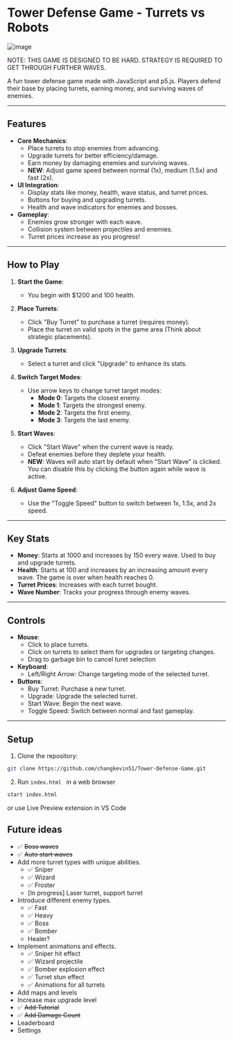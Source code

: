 # Tower Defense Game - Turrets vs Robots

![image](https://github.com/user-attachments/assets/c8db0087-2d5d-4e03-94c1-081f7e6a0ee9)


NOTE: THIS GAME IS DESIGNED TO BE HARD. STRATEGY IS REQUIRED TO GET THROUGH FURTHER WAVES. 

A fun tower defense game made with JavaScript and p5.js. Players defend their base by placing turrets, earning money, and surviving waves of enemies.

---

## Features
- **Core Mechanics**:
  - Place turrets to stop enemies from advancing.
  - Upgrade turrets for better efficiency/damage.
  - Earn money by damaging enemies and surviving waves.
  - **NEW**: Adjust game speed between normal (1x), medium (1.5x) and fast (2x).
- **UI Integration**:
  - Display stats like money, health, wave status, and turret prices.
  - Buttons for buying and upgrading turrets.
  - Health and wave indicators for enemies and bosses.
- **Gameplay**:
  - Enemies grow stronger with each wave.
  - Collision system between projectiles and enemies.
  - Turret prices increase as you progress!

---

## How to Play
1. **Start the Game**:
   - You begin with $1200 and 100 health.
2. **Place Turrets**:
   - Click "Buy Turret" to purchase a turret (requires money).
   - Place the turret on valid spots in the game area (Think about strategic placements).
3. **Upgrade Turrets**:
   - Select a turret and click "Upgrade" to enhance its stats.
4. **Switch Target Modes**:
   - Use arrow keys to change turret target modes:
     - **Mode 0**: Targets the closest enemy.
     - **Mode 1**: Targets the strongest enemy.
     - **Mode 2**: Targets the first enemy.
     - **Mode 3**: Targets the last enemy.

5. **Start Waves**:
   - Click "Start Wave" when the current wave is ready.
   - Defeat enemies before they deplete your health.
   - **NEW**: Waves will auto start by default when "Start Wave" is clicked. You can disable this by clicking the button again while wave is active.
6. **Adjust Game Speed**:
   - Use the "Toggle Speed" button to switch between 1x, 1.5x, and 2x speed.

---

## Key Stats
- **Money**: Starts at 1000 and increases by 150 every wave. Used to buy and upgrade turrets.
- **Health**: Starts at 100 and increases by an increasing amount every wave. The game is over when health reaches 0.
- **Turret Prices**: Increases with each turret bought.
- **Wave Number**: Tracks your progress through enemy waves.

---

## Controls
- **Mouse**:
  - Click to place turrets.
  - Click on turrets to select them for upgrades or targeting changes.
  - Drag to garbage bin to cancel turet selection
- **Keyboard**:
  - Left/Right Arrow: Change targeting mode of the selected turret.
- **Buttons**:
  - Buy Turret: Purchase a new turret.
  - Upgrade: Upgrade the selected turret.
  - Start Wave: Begin the next wave.
  - Toggle Speed: Switch between normal and fast gameplay.

---

## Setup
1. Clone the repository:
```bash
git clone https://github.com/changkevin51/Tower-Defense-Game.git
```
2. Run `index.html ` in a web browser
```bash
start index.html
```
or use Live Preview extension in VS Code

## Future ideas
- ✅ <del>Boss waves 
- ✅ <del>Auto start waves
- Add more turret types with unique abilities.
  - ✅ Sniper
  - ✅ Wizard
  - ✅ Froster
  - [In progress] Laser turret, support turret
- Introduce different enemy types.
  - ✅ Fast
  - ✅ Heavy  
  - ✅ Boss
  - ✅ Bomber
  - Healer?
- Implement animations and effects.
  - ✅ Sniper hit effect
  - ✅ Wizard projectile
  - ✅ Bomber explosion effect
  - ✅ Turret stun effect
  - ✅ Animations for all turrets
- Add maps and levels
- Increase max upgrade level
- ✅ <del>Add Tutorial
- ✅ <del>Add Damage Count
- Leaderboard
- Settings


